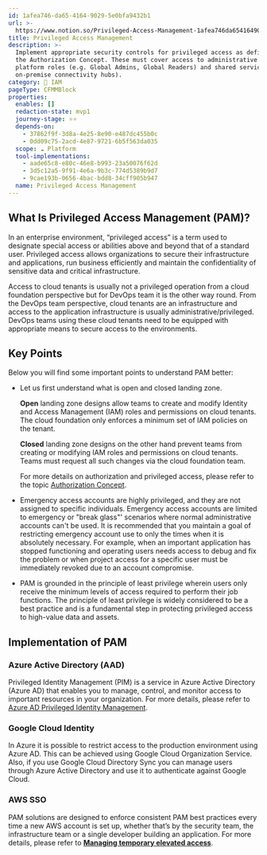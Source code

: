 ```yaml
---
id: 1afea746-da65-4164-9029-5e0bfa9432b1
url: >-
  https://www.notion.so/Privileged-Access-Management-1afea746da65416490295e0bfa9432b1
title: Privileged Access Management
description: >-
  Implement appropriate security controls for privileged access as defined in
  the Authorization Concept. These must cover access to administrative cloud
  platform roles (e.g. Global Admins, Global Readers) and shared services (e.g.
  on-premise connectivity hubs). 
category: 🔐 IAM
pageType: CFMMBlock
properties:
  enables: []
  redaction-state: mvp1
  journey-stage: ⭐️⭐️
  depends-on:
    - 37862f9f-3d8a-4e25-8e90-e487dc455b0c
    - 0dd09c75-2acd-4e87-9721-6b5f563da035
  scope: ☁️ Platform
  tool-implementations:
    - aade65c8-e80c-46e8-b993-23a50076f62d
    - 3d5c12a5-9f91-4e6a-9b3c-774d5389b9d7
    - 9cae193b-0656-4bac-bdd8-34cff905b947
  name: Privileged Access Management
---
```


## What Is Privileged Access Management (PAM)?

In an enterprise environment, “privileged access” is a term used to designate special access or abilities above and beyond that of a standard user. Privileged access allows organizations to secure their infrastructure and applications, run business efficiently and maintain the confidentiality of sensitive data and critical infrastructure.

Access to cloud tenants is usually not a privileged operation from a cloud foundation perspective but for DevOps team it is the other way round. From the DevOps team perspective, cloud tenants are an infrastructure and access to the application infrastructure is usually administrative/privileged. DevOps teams using these cloud tenants need to be equipped with appropriate means to secure access to the environments. 

## Key Points

Below you will find some important points to understand PAM better:

- Let us first understand what is open and closed landing zone.

    **Open** landing zone designs allow teams to create and modify Identity and Access Management (IAM) roles and permissions on cloud tenants. The cloud foundation only enforces a minimum set of IAM policies on the tenant.  

    **Closed** landing zone designs on the other hand prevent teams from creating or modifying IAM roles and permissions on cloud tenants. Teams must request all such changes via the cloud foundation team.

    For more details on authorization and privileged access, please refer to the topic [Authorization Concept](./authorization-concept.md).

- Emergency access accounts are highly privileged, and they are not assigned to specific individuals. Emergency access accounts are limited to emergency or "break glass"' scenarios where normal administrative accounts can't be used. It is recommended that you maintain a goal of restricting emergency account use to only the times when it is absolutely necessary. For example, when an important application has stopped functioning and operating users needs access to debug and fix the problem or when project access for a specific user must be immediately revoked due to an account compromise.

- PAM is grounded in the principle of least privilege wherein users only receive the minimum levels of access required to perform their job functions. The principle of least privilege is widely considered to be a best practice and is a fundamental step in protecting privileged access to high-value data and assets.

## Implementation of PAM

### Azure Active Directory (AAD)

Privileged Identity Management (PIM) is a service in Azure Active Directory (Azure AD) that enables you to manage, control, and monitor access to important resources in your organization. For more details, please refer to [Azure AD Privileged Identity Management](https://docs.microsoft.com/en-us/azure/active-directory/privileged-identity-management/pim-configure).

### Google Cloud Identity

In Azure it is possible to restrict access to the production environment using Azure AD. This can be achieved using Google Cloud Organization Service. Also, if you use Google Cloud Directory Sync you can manage users through Azure Active Directory and use it to authenticate against Google Cloud.

### AWS SSO

PAM solutions are designed to enforce consistent PAM best practices every time a new AWS account is set up, whether that’s by the security team, the infrastructure team or a single developer building an application. For more details, please refer to [**Managing temporary elevated access**](https://aws.amazon.com/blogs/security/managing-temporary-elevated-access-to-your-aws-environment/).

